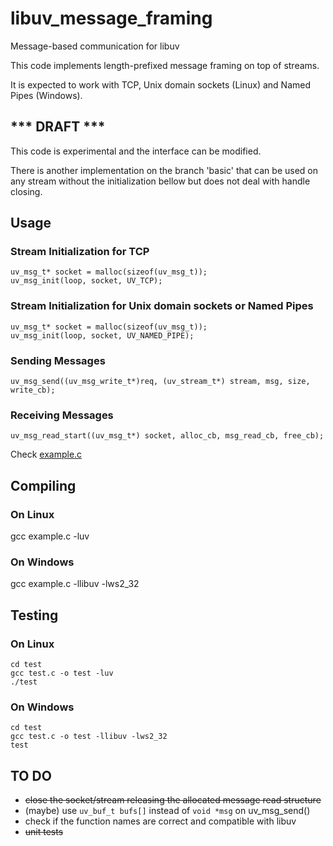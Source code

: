 # libuv_message_framing

Message-based communication for libuv

This code implements length-prefixed message framing on top of streams.

It is expected to work with TCP, Unix domain sockets (Linux) and Named Pipes (Windows).


## *** DRAFT ***

This code is experimental and the interface can be modified.

There is another implementation on the branch 'basic' that can be used on any stream without the initialization bellow but does not deal with handle closing.


## Usage

### Stream Initialization for TCP

    uv_msg_t* socket = malloc(sizeof(uv_msg_t));
    uv_msg_init(loop, socket, UV_TCP);

### Stream Initialization for Unix domain sockets or Named Pipes 

    uv_msg_t* socket = malloc(sizeof(uv_msg_t));
    uv_msg_init(loop, socket, UV_NAMED_PIPE);

### Sending Messages

    uv_msg_send((uv_msg_write_t*)req, (uv_stream_t*) stream, msg, size, write_cb);

### Receiving Messages

    uv_msg_read_start((uv_msg_t*) socket, alloc_cb, msg_read_cb, free_cb);

Check [example.c](example.c)


## Compiling

### On Linux

gcc example.c -luv

### On Windows

gcc example.c -llibuv -lws2_32


## Testing

### On Linux
```
cd test
gcc test.c -o test -luv
./test
```
### On Windows
```
cd test
gcc test.c -o test -llibuv -lws2_32
test
```

## TO DO

 * ~~close the socket/stream releasing the allocated message read structure~~
 * (maybe) use `uv_buf_t bufs[]` instead of `void *msg` on uv_msg_send()
 * check if the function names are correct and compatible with libuv
 * ~~unit tests~~
 
